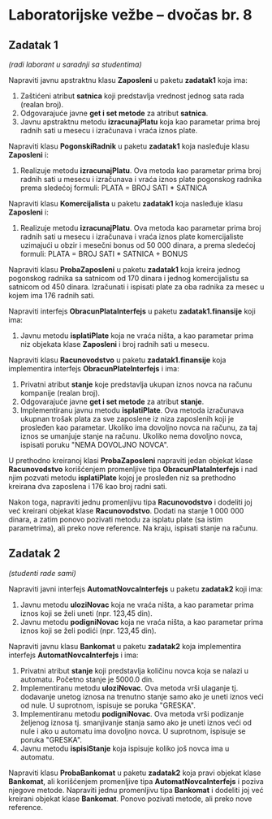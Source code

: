 # Laboratorijske vežbe – dvočas br. 8

## Zadatak 1
*(radi laborant u saradnji sa studentima)*

Napraviti javnu apstraktnu klasu **Zaposleni** u paketu **zadatak1** koja ima:
1. Zaštićeni atribut **satnica** koji predstavlja vrednost jednog sata rada (realan broj).
2. Odgovarajuće javne **get i set metode** za atribut **satnica**.
3. Javnu apstraktnu metodu **izracunajPlatu** koja kao parametar prima broj radnih sati u mesecu i izračunava i vraća iznos plate.

Napraviti klasu **PogonskiRadnik** u paketu **zadatak1** koja nasleđuje klasu **Zaposleni** i:
1. Realizuje metodu **izracunajPlatu**. Ova metoda kao parametar prima broj radnih sati u mesecu i izračunava i vraća iznos plate pogonskog radnika prema sledećoj formuli: PLATA = BROJ SATI * SATNICA

Napraviti klasu **Komercijalista** u paketu **zadatak1** koja nasleđuje klasu **Zaposleni** i:
1. Realizuje metodu **izracunajPlatu**. Ova metoda kao parametar prima broj radnih sati u mesecu i izračunava i vraća iznos plate komercijaliste uzimajući u obzir i mesečni bonus od 50 000 dinara, a prema sledećoj formuli: PLATA = BROJ SATI * SATNICA + BONUS

Napraviti klasu **ProbaZaposleni** u paketu **zadatak1** koja kreira jednog pogonskog radnika sa satnicom od 170 dinara i jednog komercijalistu sa satnicom od 450 dinara. Izračunati i ispisati plate za oba radnika za mesec u kojem ima 176 radnih sati.

Napraviti interfejs **ObracunPlataInterfejs** u paketu **zadatak1.finansije** koji ima:
1. Javnu metodu **isplatiPlate** koja ne vraća ništa, a kao parametar prima niz objekata klase **Zaposleni** i broj radnih sati u mesecu.

Napraviti klasu **Racunovodstvo** u paketu **zadatak1.finansije** koja implementira interfejs **ObracunPlateInterfejs** i ima:
1. Privatni atribut **stanje** koje predstavlja ukupan iznos novca na računu kompanije (realan broj).
2. Odgovarajuće javne **get i set metode** za atribut **stanje**.
3. Implementiranu javnu metodu **isplatiPlate**. Ova metoda izračunava ukupnan trošak plata za sve zaposlene iz niza zaposlenih koji je prosleđen kao parametar. Ukoliko ima dovoljno novca na računu, za taj iznos se umanjuje stanje na računu. Ukoliko nema dovoljno novca, ispisati poruku "NEMA DOVOLJNO NOVCA".

U prethodno kreiranoj klasi **ProbaZaposleni** napraviti jedan objekat klase **Racunovodstvo** korišćenjem promenljive tipa **ObracunPlataInterfejs** i nad njim pozvati metodu **isplatiPlate** kojoj je prosleđen niz sa prethodno kreirana dva zaposlena i 176 kao broj radni sati.
 
Nakon toga, napraviti jednu promenljivu tipa **Racunovodstvo** i dodeliti joj već kreirani objekat klase **Racunovodstvo**. Dodati na stanje 1 000 000 dinara, a zatim ponovo pozivati metodu za isplatu plate (sa istim parametrima), ali preko nove reference. Na kraju, ispisati stanje na računu.

## Zadatak 2
*(studenti rade sami)*

Napraviti javni interfejs **AutomatNovcaInterfejs** u paketu **zadatak2** koji ima:
1. Javnu metodu **uloziNovac** koja ne vraća ništa, a kao parametar prima iznos koji se želi uneti (npr. 123,45 din).
2. Javnu metodu **podigniNovac** koja ne vraća ništa, a kao parametar prima iznos koji se želi podići (npr. 123,45 din).

Napraviti javnu klasu **Bankomat** u paketu **zadatak2** koja implementira interfejs **AutomatNovcaInterfejs** i ima:
1. Privatni atribut **stanje** koji predstavlja količinu novca koja se nalazi u automatu. Početno stanje je 5000.0 din.
2. Implementiranu metodu **uloziNovac**. Ova metoda vrši ulaganje tj. dodavanje unetog iznosa na trenutno stanje samo ako je uneti iznos veći od nule. U suprotnom, ispisuje se poruka "GRESKA".
3. Implementiranu metodu **podigniNovac**. Ova metoda vrši podizanje željenog iznosa tj. smanjivanje stanja samo ako je uneti iznos veći od nule i ako u automatu ima dovoljno novca. U suprotnom, ispisuje se poruka "GRESKA".
4. Javnu metodu **ispisiStanje** koja ispisuje koliko još novca ima u automatu.

Napraviti klasu **ProbaBankomat** u paketu **zadatak2** koja pravi objekat klase **Bankomat**, ali korišćenjem promenljive tipa **AutomatNovcaInterfejs** i poziva njegove metode. Napraviti jednu promenljivu tipa **Bankomat** i dodeliti joj već kreirani objekat klase **Bankomat**. Ponovo pozivati metode, ali preko nove reference.